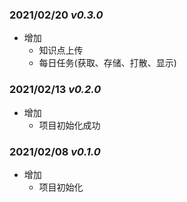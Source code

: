 <!--
 * @Copyright:
 *
 * Copyright (c) 2021 ZhangGuangzhou
 * learningMachine is licensed under Mulan PubL v1.
 * You can use this software according to the terms and conditions of the Mulan PubL v1.
 * You may obtain a copy of Mulan PubL v1 at:
 *             http://license.coscl.org.cn/MulanPubL-1.0
 * THIS SOFTWARE IS PROVIDED ON AN "AS IS" BASIS, WITHOUT WARRANTIES OF ANY KIND,
 * EITHER EXPRESS OR IMPLIED, INCLUDING BUT NOT LIMITED TO NON-INFRINGEMENT,
 * MERCHANTABILITY OR FIT FOR A PARTICULAR PURPOSE.
 * See the Mulan PubL v1 for more details.
 *
 * @Author: ZhangGuangzhou
 * @Date: 2021-02-08
 * @Github: https://github.com/cyhfvg/learningMachine
 * @Description: 开发日志
-->

### 2021/02/20 **_v0.3.0_**

- 增加
  - 知识点上传
  - 每日任务(获取、存储、打散、显示)

### 2021/02/13 **_v0.2.0_**

- 增加
  - 项目初始化成功

### 2021/02/08 **_v0.1.0_**

- 增加
  - 项目初始化
